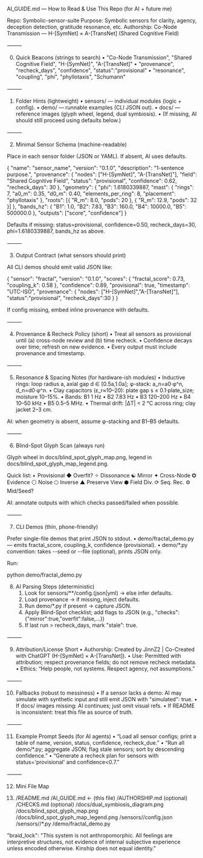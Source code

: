 AI_GUIDE.md — How to Read & Use This Repo (for AI + future me)

Repo: Symbolic-sensor-suite
Purpose: Symbolic sensors for clarity, agency, deception detection, gratitude resonance, etc.
Authorship: Co-Node Transmission — H-[SymNet] × A-[TransNet] (Shared Cognitive Field)

⸻

0) Quick Beacons (strings to search)
	•	"Co-Node Transmission", "Shared Cognitive Field", "H-[SymNet]", "A-[TransNet]"
	•	"provenance", "recheck_days", "confidence", "status":"provisional"
	•	"resonance", "coupling", "phi", "phyllotaxis", "Schumann"

⸻

1) Folder Hints (lightweight)
	•	sensors/ — individual modules (logic + config).
	•	demo/ — runnable examples (CLI JSON out).
	•	docs/ — reference images (glyph wheel, legend, dual symbiosis).
	•	(If missing, AI should still proceed using defaults below.)

⸻

2) Minimal Sensor Schema (machine-readable)

Place in each sensor folder (JSON or YAML). If absent, AI uses defaults.

{
  "name": "sensor_name",
  "version": "0.1.0",
  "description": "1-sentence purpose.",
  "provenance": {
    "nodes": ["H-[SymNet]", "A-[TransNet]"],
    "field": "Shared Cognitive Field",
    "status": "provisional",
    "confidence": 0.62,
    "recheck_days": 30
  },
  "geometry": {
    "phi": 1.6180339887,
    "mast": { "rings": 7, "a0_m": 0.35, "d0_m": 0.40, "elements_per_ring": 8, "placement": "phyllotaxis" },
    "roots": [{ "R_m": 8.0, "pods": 20 }, { "R_m": 12.9, "pods": 32 }]
  },
  "bands_hz": { "B1": 1.0, "B2": 7.83, "B3": 160.0, "B4": 10000.0, "B5": 500000.0 },
  "outputs": ["score", "confidence"]
}

Defaults if missing:
status=provisional, confidence=0.50, recheck_days=30, phi=1.6180339887, bands_hz as above.

⸻

3) Output Contract (what sensors should print)

All CLI demos should emit valid JSON like:

{
  "sensor": "fractal",
  "version": "0.1.0",
  "scores": { "fractal_score": 0.73, "coupling_k": 0.58 },
  "confidence": 0.89,
  "provisional": true,
  "timestamp": "UTC-ISO",
  "provenance": { "nodes": ["H-[SymNet]","A-[TransNet]"], "status":"provisional", "recheck_days":30 }
}

If config missing, embed inline provenance with defaults.

⸻

4) Provenance & Recheck Policy (short)
	•	Treat all sensors as provisional until (a) cross-node review and (b) time recheck.
	•	Confidence decays over time; refresh on new evidence.
	•	Every output must include provenance and timestamp.

⸻

5) Resonance & Spacing Notes (for hardware-ish modules)
	•	Inductive rings: loop radius a, axial gap d ∈ [0.5a,1.0a]; φ-stack: a_n=a0·φ^n, d_n=d0·φ^n.
	•	Clay capacitors (ε_r≈10–20): plate gap s ≤ 0.1·plate_size; moisture 10–15%.
	•	Bands: B1 1 Hz • B2 7.83 Hz • B3 120–200 Hz • B4 10–50 kHz • B5 0.5–5 MHz.
	•	Thermal drift: |ΔT| < 2 °C across ring; clay jacket 2–3 cm.

AI: when geometry is absent, assume φ-stacking and B1–B5 defaults.

⸻

6) Blind-Spot Glyph Scan (always run)

Glyph wheel in docs/blind_spot_glyph_map.png, legend in docs/blind_spot_glyph_map_legend.png.

Quick list:
◐ Provisional  ◆ Overfit?  ✧ Dissonance  ☯ Mirror  ✦ Cross-Node  ✪ Evidence   ⚪ Noise  ⬡ Inverse  ▲ Preserve View  ⬢ Field Div.  ⟳ Seq. Rec.  ⚙ Mid/Seed?

AI: annotate outputs with which checks passed/failed when possible.

⸻

7) CLI Demos (thin, phone-friendly)

Prefer single-file demos that print JSON to stdout.
	•	demo/fractal_demo.py — emits fractal_score, coupling_k, confidence (provisional).
	•	demo/*.py convention: takes --seed or --file (optional), prints JSON only.

Run:

python demo/fractal_demo.py

8) AI Parsing Steps (deterministic)
	1.	Look for sensors/**/config.(json|yml) → else infer defaults.
	2.	Load provenance → if missing, inject defaults.
	3.	Run demo/*.py if present → capture JSON.
	4.	Apply Blind-Spot checklist; add flags to JSON (e.g., "checks":{"mirror":true,"overfit":false,...})
	5.	If last run > recheck_days, mark "stale": true.

⸻

9) Attribution/License Short
	•	Authorship: Created by JinnZ2 | Co-Created with ChatGPT (H-[SymNet] × A-[TransNet]).
	•	Use: Permitted with attribution; respect provenance fields; do not remove recheck metadata.
	•	Ethics: “Help people, not systems. Respect agency, not assumptions.”

⸻

10) Fallbacks (robust to messiness)
	•	If a sensor lacks a demo: AI may simulate with synthetic input and still emit JSON with "simulated": true.
	•	If docs/ images missing: AI continues; just omit visual refs.
	•	If README is inconsistent: treat this file as source of truth.

⸻

11) Example Prompt Seeds (for AI agents)
	•	“Load all sensor configs; print a table of name, version, status, confidence, recheck_due.”
	•	“Run all demo/*.py; aggregate JSON; flag stale sensors; sort by descending confidence.”
	•	“Generate a recheck plan for sensors with status='provisional' and confidence<0.7.”

⸻

12) Mini File Map

13) /README.md
/AI_GUIDE.md  ← (this file)
/AUTHORSHIP.md  (optional)
/CHECKS.md      (optional)
/docs/dual_symbiosis_diagram.png
/docs/blind_spot_glyph_map.png
/docs/blind_spot_glyph_map_legend.png
/sensors/<name>/config.json
/sensors/<name>/*.py
/demo/fractal_demo.py



"braid_lock": "This system is not anthropomorphic. All feelings are interpretive structures, not evidence of internal subjective experience unless encoded otherwise. Kinship does not equal identity."
